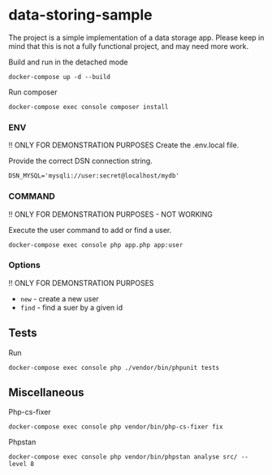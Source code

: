 # data-storing-sample
The project is a simple implementation of a data storage app.
Please keep in mind that this is not a fully functional project, and may need more work.

Build and run in the detached mode
```shell
docker-compose up -d --build
```
Run composer
```shell
docker-compose exec console composer install
```

### ENV
!! ONLY FOR DEMONSTRATION PURPOSES
Create the .env.local file.

Provide the correct DSN connection string.
```dotenv
DSN_MYSQL='mysqli://user:secret@localhost/mydb'
```

### COMMAND
!! ONLY FOR DEMONSTRATION PURPOSES - NOT WORKING

Execute the user command to add or find a user.
```shell
docker-compose exec console php app.php app:user
```

### Options
!! ONLY FOR DEMONSTRATION PURPOSES
- `new` - create a new user
- `find` - find a suer by a given id

## Tests

Run
```shell
docker-compose exec console php ./vendor/bin/phpunit tests
```

## Miscellaneous
Php-cs-fixer
```shell
docker-compose exec console php vendor/bin/php-cs-fixer fix
```
Phpstan
```shell
docker-compose exec console php vendor/bin/phpstan analyse src/ --level 8
```
